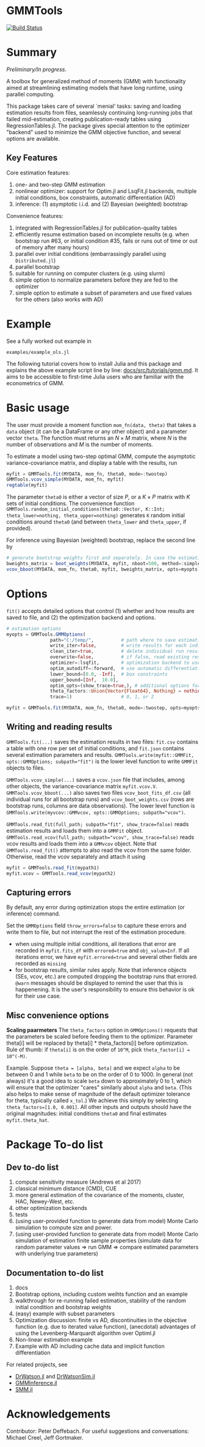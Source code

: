 # GMMTools

[![Build Status](https://github.com/Gkreindler/GMMTools.jl/actions/workflows/CI.yml/badge.svg?branch=main)](https://github.com/Gkreindler/GMMTools.jl/actions/workflows/CI.yml?query=branch%3Amain)


# Summary 
*Preliminary/In progress.*

A toolbox for generalized method of moments (GMM) with functionality aimed at streamlining estimating models that have long runtime, using parallel computing.

This package takes care of several `menial' tasks: saving and loading estimation results from files, seamlessly continuing long-running jobs that failed mid-estimation, creating publication-ready tables using RegressionTables.jl. The package gives special attention to the optimizer "backend" used to minimize the GMM objective function, and several options are available.

## Key Features
Core estimation features:
1. one- and two-step GMM estimation
1. nonlinear optimizer: support for Optim.jl and LsqFit.jl backends, multiple initial conditions, box constraints, automatic differentiation (AD)
1. inference: (1) asymptotic i.i.d. and (2) Bayesian (weighted) bootstrap

Convenience features:
1. integrated with RegressionTables.jl for publication-quality tables
1. efficiently resume estimation based on incomplete results (e.g. when bootstrap run #63, or initial condition #35, fails or runs out of time or out of memory after many hours)
1. parallel over initial conditions (embarrassingly parallel using `Distributed.jl`)
1. parallel bootstrap
1. suitable for running on computer clusters (e.g. using slurm)
1. simple option to normalize parameters before they are fed to the optimizer
1. simple option to estimate a subset of parameters and use fixed values for the others (also works with AD)

# Example
See a fully worked out example in
```
examples/example_ols.jl
```

The following tutorial covers how to install Julia and this package and explains the above example script line by line: [docs/src/tutorials/gmm.md](https://github.com/Gkreindler/GMMTools.jl/blob/main/docs/src/tutorials/gmm.md). It aims to be accessible to first-time Julia users who are familiar with the econometrics of GMM.

# Basic usage
The user must provide a moment function `mom_fn(data, theta)` that takes a `data` object (it can be a DataFrame or any other object) and a parameter vector `theta`. The function must returns an $N\times M$ matrix, where $N$ is the number of observations and $M$ is the number of moments.

To estimate a model using two-step optimal GMM, compute the asymptotic variance-covariance matrix, and display a table with the results, run
```julia
myfit = GMMTools.fit(MYDATA, mom_fn, theta0, mode=:twostep)
GMMTools.vcov_simple(MYDATA, mom_fn, myfit)
regtable(myfit)
```

The parameter `theta0` is either a vector of size $P$, or a $K\times P$ matrix with $K$ sets of initial conditions. The convenience function `GMMTools.random_initial_conditions(theta0::Vector, K::Int; theta_lower=nothing, theta_upper=nothing)` generates `K` random initial conditions around `theta0` (and between `theta_lower` and `theta_upper`, if provided).

For inference using Bayesian (weighted) bootstrap, replace the second line by 
```julia
# generate bootstrap weights first and separately. In case the estimation is interrupted, running this code again generates exactly the same weights, so we can continue where we left off.
bweights_matrix = boot_weights(MYDATA, myfit, nboot=500, method=:simple, rng_initial_seed=1234) 
vcov_bboot(MYDATA, mom_fn, theta0, myfit, bweights_matrix, opts=myopts)
```


# Options
`fit()` accepts detailed options that control (1) whether and how results are saved to file, and (2) the optimization backend and options.

```julia
# estimation options
myopts = GMMTools.GMMOptions(
                path="C:/temp/",          # path where to save estimation results (path = "" by default, in which case no files are created)
                write_iter=false,         # write results for each individual run (corresponding to initial conditions)
                clean_iter=true,          # delete individual run results after estimation is finished
                overwrite=false,          # if false, read existing results (or individual runs) and do not re-estimate existing results. It is the user's responsibility to ensure that the model and theta0 have not changed since the last run
                optimizer=:lsqfit,        # optimization backend to use. LsqFit.jl uses the Levenberg-Marquardt algorithm (see discussion below)
                optim_autodiff=:forward,  # use automatic differentiation (AD) to compute gradients. Currently, only forward AD using ForwardDiff.jl is supported
                lower_bound=[0.0, -Inf],  # box constraints
                upper_bound=[Inf,  10.0],
                optim_opts=(show_trace=true,), # additional options for curve_fit() from LsqFit.jl in a NamedTuple. (For Optim.jl, this should be an Optim.options() object)
                theta_factors::Union{Vector{Float64}, Nothing} = nothing, # options are nothing or a vector of length P with factors for each parameter. Parameter theta[i] will be replaced by theta[i] * theta_factors[i] before optimization. Rule of thumb: if theta[i] is on the order of 10^M, pick theta_factor[i] = 10^(-M).
                trace=1)                  # 0, 1, or 2

myfit = GMMTools.fit(MYDATA, mom_fn, theta0, mode=:twostep, opts=myopts)
```

## Writing and reading results
`GMMTools.fit(...)` saves the estimation results in two files: `fit.csv` contains a table with one row per set of initial conditions, and `fit.json` contains several estimation parameters and results. `GMMTools.write(myfit::GMMFit, opts::GMMOptions; subpath="fit")` is the lower level function to write `GMMFit` objects to files.

`GMMTools.vcov_simple(...)` saves a `vcov.json` file that includes, among other objects, the variance-covariance matrix `myfit.vcov.V`. `GMMTools.vcov_bboot(...)` also saves two files `vcov_boot_fits_df.csv` (all individual runs for all bootstrap runs) and `vcov_boot_weights.csv` (rows are bootstrap runs, columns are data observations). The lower level function is `GMMTools.write(myvcov::GMMvcov, opts::GMMOptions; subpath="vcov")`.

`GMMTools.read_fit(full_path; subpath="fit", show_trace=false)` reads estimation results and loads them into a `GMMFit` object. `GMMTools.read_vcov(full_path; subpath="vcov", show_trace=false)` reads vcov results and loads them into a `GMMvcov` object. Note that `GMMTools.read_fit()` attempts to also read the vcov from the same folder. Otherwise, read the vcov separately and attach it using 
```julia
myfit = GMMTools.read_fit(mypath1)
myfit.vcov = GMMTools.read_vcov(mypath2)
```

## Capturing errors
By default, any error during optimization stops the entire estimation (or inference) command.

Set the `GMMOptions` field `throw_errors=false` to capture these errors and write them to file, but not interrupt the rest of the estimation procedure.
- when using multiple initial conditions, all iterations that error are recorded in `myfit.fits_df` with `errored=true` and `obj_value=Inf`. If all iterations error, we have `myfit.errored=true` and several other fields are recorded as `missing`
- for bootstrap results, similar rules apply. Note that inference objects (SEs, vcov, etc.) are computed dropping the bootstrap runs that errored. `@warn` messages should be displayed to remind the user that this is happenening. It is the user's responsibility to ensure this behavior is ok for their use case.

## Misc convenience options

__Scaling paarmeters__ The `theta_factors` option in `GMMOptions()` requests that the parameters be scaled before feeding them to the optimizer. Parameter theta[i] will be replaced by theta[i] * theta_factors[i] before optimization. Rule of thumb: if `theta[i]` is on the order of `10^M`, pick `theta_factor[i] = 10^(-M)`.

Example. Suppose `theta = [alpha, beta]` and we expect `alpha` to be between 0 and 1 while `beta` to be on the order of 0 to 1000. In general (not always) it's a good idea to scale `beta` down to approximately 0 to 1, which will ensure that the optimizer "cares" similarly about `alpha` and `beta`. (This also helps to make sense of magnitude of the default optimizer tolerance for theta, typically called `x_tol`.) We achieve this simply by selecting `theta_factors=[1.0, 0.001]`. All other inputs and outputs should have the original magnitudes: initial conditions `theta0` and final estimates `myfit.theta_hat`.

# Package To-do list

## Dev to-do list
1. compute sensitivity measure (Andrews et al 2017)
1. classical minimum distance (CMD), CUE
1. more general estimation of the covariance of the moments, cluster, HAC, Newey-West, etc.
1. other optimization backends
1. tests
1. (using user-provided function to generate data from model) Monte Carlo simulation to compute size and power.
1. (using user-provided function to generate data from model) Monte Carlo simulation of estimation finite sample properties (simulate data for random parameter values ⇒ run GMM ⇒ compare estimated parameters with underlying true parameters)

## Documentation to-do list
1. docs
1. Bootstrap options, including custom weihts function and an example
1. walkthrough for re-running failed estimation, stability of the random initial condition and bootstrap weights
1. (easy) example with subset parameters
1. Optimization discussion: finite vs AD, discontinuities in the objective function (e.g. due to iterated value function), (anecdotal) advantages of using the Levenberg-Marquardt algorithm over Optiml.jl
1. Non-linear estimation example
1. Example with AD including cache data and implicit function differentiation

For related projects, see 
- [DrWatson.jl](https://github.com/JuliaDynamics/DrWatson.jl) and [DrWatsonSim.jl](https://github.com/sebastianpech/DrWatsonSim.jl) 
- [GMMInference.jl](https://github.com/schrimpf/GMMInference.jl) 
- [SMM.jl](https://github.com/floswald/SMM.jl)


<!---
## Who could this package be useful for?
The idea behind this package is that rapid iteration is useful when doing science. When working with large or complicated economic models and estimating them using GMM-type methods, valuable research time can be wasted collecting results, re-running partial estimation cycles, or bootstrap runs, after a bug causes an error in one run, etc. This package aims to automate and speed up some common steps in such workflows.

What does this package add above and beyond just coding `g'Wg` directly? The ultimate aim is to offer a similar set of features that a typical OLS package adds above and beyond coding directly `(X'X)-1X'Y`.

If you find yourself estimating GMM/CMD models and spend significant time on routine operations, read on.

## Features
Core estimation features:
1. run CMD estimation or GMM estimation, either one-step or two-step with optimal weight matrix
1. multiple initial conditions
1. parameter box constraints
1. estimate asymptotic variance-covariance matrix
1. “slow” bootstrap

Convenience features:
1. efficiently resume estimation based on incomplete results (e.g. when bootstrap run #63, or initial condition #35, fails or runs out of time after many hours)
1. parallel initial conditions (embarrassingly parallel using Distributed.jl)
1. parallel bootstrap (embarrassingly parallel using Distributed.jl)
1. suitable for running on computer clusters (e.g. using slurm)
1. include limits for time or number of iterations 
1. easily select subset of parameters to estimate
1. easily select subset of moments used in estimation

### Dev to-do list:
1. flags for (1) optimum from run that did not converge, (2) 1st stage optimum from run that did not converge
1. double-check how bootstrap works for CMD_optimal
1. accept user-provided bootstrap sampling function
1. test time limit hit
1. output estimation results text
1. test package install on new computer
1. test the existing “quick” bootstrap option
1. Decide whether to check or reuse existing initial conditions, bootstrap samples, when resuming estimation with incomplete results
1. (lower priority) implement "proper" package tests


### Wish-list
1. integrate optimization backends other than `curve_fit` from `LsqFit.jl`, e.g. `Optim.jl`, [`GalacticOptim.jl`](`https://github.com/SciML/GalacticOptim.jl`), etc.
1. more general estimation of the covariance of the moments, e.g. Newey-West, etc.
1. compute sensitivity measure (Andrews et al 2017)
1. (using user-provided function to generate data from model) Monte Carlo simulation to compute size and power.
1. (using user-provided function to generate data from model) Monte Carlo simulation of estimation finite sample properties (simulate data for random parameter values ⇒ run GMM ⇒ compare estimated parameters with underlying true parameters)

# Install
To install this package:
`] add https://github.com/Gkreindler/GMMTools.jl`

# Basic Usage
The user must provide two objects:
1. A function `moments(theta,data)` that returns an NxM matrix, where `theta` is the parameter vector, `N` is the number of observations, and `M` is the number of moments. `N=1` for CMD.
1. An object `data`. (Can be anything. By default `Dict{String, Any}` with values tha are vectors or matrices with 1st dimension of size `N`. In this format, sampling for slow bootstrap is done automatically.)

# Examples
See examples with toy models in 
```
examples/example_cmd.jl
examples/example_gmm2step.jl
examples/example_parallel.jl # parallel computation for (i) multiple initial conditons, and (ii) boostrap
```

# Notes
- the optimizer is LsqFit.jl, because the GMM/CMD objective is a sum of squares (using the Cholesky decomposition of the weighting matrix). In principle, other optimizers can be used. The Cholesky decomposition `Whalf` of a positive definite matrix `W` is a matrix that satisfies `Whalf' * Whalf = W`. This means that we can re-write the objective `g'Wg` as `(Whalf*g)'*(Whalf*g)`, which is a sum of squares.
- in optimization, the gradient is currently computed using finite differences
- rules for combining estimation results with multiple initial conditions: 
    - runs that produce errors are ignored
    - the optimum `theta_hat` corresponds to the run with the minimum objective value
    - if the run with minimum objective value did not converge (hit `maxTime` or `maxIter`) a flag is returned to signal this issue. <span style="color:red"> TODO: what flag?. </span>


# Resuming estimation after crash, errors, or time limit
If during an estimation cycle some runs are completed successfully while others raise errors or hit the time limit, re-running the entire estimation cycle is efficient, that is, it does not repeat those runs that finished successfully. When it takes a long time to complete an entire estimation cycle (e.g. because of many initial conditions, bootstrap, or both), this can be helpful. There are three possible types of issues that may arise:
1) The entire estimation cycle crashes, e.g. out of memory error, or cluster time limit reached, etc.
2) An individual run leads to an error.
3) An individual run does not converge because it exceeds `maxIter` or `maxTime`.

All three issues can be handled in `GMMTools.jl`.

Set the options `"main_overwrite_runs"` and `"boot_overwrite_runs"`  in `gmm_options` to one of the following
```
0 = do not overwrite anything, but launch the runs that are missing # this will save the most time
1 = overwrite runs that hit the time or iterations limit
2 = overwrite runs that errored
3 = overwrite both 1 and 2
10 = overwrite all existing files
```

It is the user's responsibility to ensure that the existing results and the new runs are compatible. TODO: decide if/what checks to do, such as whether the initial conditions are the same (or load them from existing files).

### Understanding the file output from incomplete cycles
We save the results from each initial condition run in a separate file (one-row dataframe) in `"SUBFOLDER/results_df_run_<iter_n>.csv"` where `SUBFOLDER` is one of `"results", "step1", "step2"`. After all runs are finished, we combine all results into a single dataframe in `"estimation_SUBFOLDER_df.csv"`. To avoid a large number of files (thousands in the case of bootstrap with multiple initial conditions), we clean up and delete the individual run output files (the entire `"SUBFOLDER"` subfolder) after the combined dataframe is generated.
-->

# Acknowledgements
Contributor: Peter Deffebach.
For useful suggestions and conversations: Michael Creel, Jeff Gortmaker.